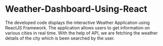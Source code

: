 # Weather-Dashboard-Using-React
The developed code displays the interactive Weather Application using ReactJS Framework. The application allows users to get information on various cities in real time. With the help of API, we are fetching the weather details of the city which is been searched by the user.
